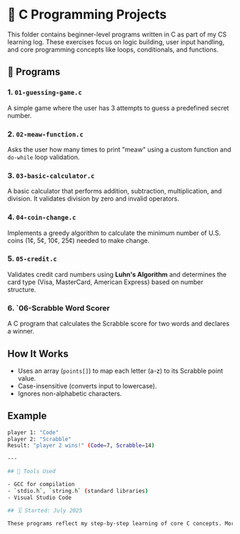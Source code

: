 # 🧠 C Programming Projects

This folder contains beginner-level programs written in C as part of my CS learning log. These exercises focus on logic building, user input handling, and core programming concepts like loops, conditionals, and functions.

## 🔹 Programs

### 1. `01-guessing-game.c`
A simple game where the user has 3 attempts to guess a predefined secret number.

### 2. `02-meaw-function.c`
Asks the user how many times to print "meaw" using a custom function and `do-while` loop validation.

### 3. `03-basic-calculator.c`
A basic calculator that performs addition, subtraction, multiplication, and division. It validates division by zero and invalid operators.

### 4. `04-coin-change.c`
Implements a greedy algorithm to calculate the minimum number of U.S. coins (1¢, 5¢, 10¢, 25¢) needed to make change.

### 5. `05-credit.c`
Validates credit card numbers using **Luhn's Algorithm** and determines the card type (Visa, MasterCard, American Express) based on number structure.

### 6. `06-Scrabble Word Scorer 

A C program that calculates the Scrabble score for two words and declares a winner.

## How It Works
- Uses an array (`points[]`) to map each letter (a-z) to its Scrabble point value.
- Case-insensitive (converts input to lowercase).
- Ignores non-alphabetic characters.

## Example
```sh
player 1: "Code"
player 2: "Scrabble"
Result: "player 2 wins!" (Code=7, Scrabble=14)

---

## 🧰 Tools Used

- GCC for compilation  
- `stdio.h`, `string.h` (standard libraries)  
- Visual Studio Code

## 🗓️ Started: July 2025

These programs reflect my step-by-step learning of core C concepts. More to come as I progress through CS50 and beyond!
